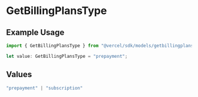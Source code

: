 # GetBillingPlansType

## Example Usage

```typescript
import { GetBillingPlansType } from "@vercel/sdk/models/getbillingplansop.js";

let value: GetBillingPlansType = "prepayment";
```

## Values

```typescript
"prepayment" | "subscription"
```